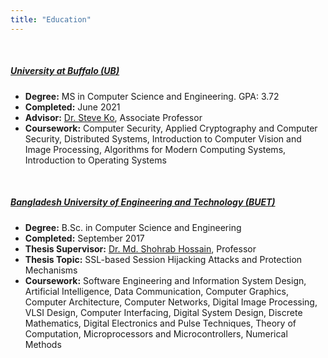 ```yaml
---
title: "Education"
---
```


&nbsp;

##### <a href="https://engineering.buffalo.edu/computer-science-engineering.html" target="_blank" onclick="trackOutboundLink('https://engineering.buffalo.edu/computer-science-engineering.html')"><b>University at Buffalo (UB)</b></a>
  - **Degree:** MS in Computer Science and Engineering. GPA: 3.72
  - **Completed:** June 2021
  - **Advisor:** <a href="https://cse.buffalo.edu/~stevko" target="_blank" onclick="trackOutboundLink('https://cse.buffalo.edu/~stevko')">Dr. Steve Ko</a>, Associate Professor
  - **Coursework:** Computer Security, Applied Cryptography and Computer Security, Distributed Systems, Introduction to Computer Vision and Image Processing, Algorithms for Modern Computing Systems, Introduction to Operating Systems

&nbsp;

##### <a href="https://cse.buet.ac.bd" target="_blank" onclick="trackOutboundLink('https://cse.buet.ac.bd')"><b>Bangladesh University of Engineering and Technology (BUET)</b></a>
  - **Degree:** B.Sc. in Computer Science and Engineering
  - **Completed:** September 2017
  - **Thesis Supervisor:** <a href="http://mshohrabhossain.buet.ac.bd" target="_blank" onclick="trackOutboundLink('http://mshohrabhossain.buet.ac.bd')">Dr. Md. Shohrab Hossain</a>, Professor
  - **Thesis Topic:** SSL-based Session Hijacking Attacks and Protection Mechanisms
  - **Coursework:** Software Engineering and Information System Design, Artificial Intelligence, Data Communication, Computer Graphics, Computer Architecture, Computer Networks, Digital Image Processing, VLSI Design, Computer Interfacing, Digital System Design, Discrete Mathematics, Digital Electronics and Pulse Techniques, Theory of Computation, Microprocessors and Microcontrollers, Numerical Methods

&nbsp;

